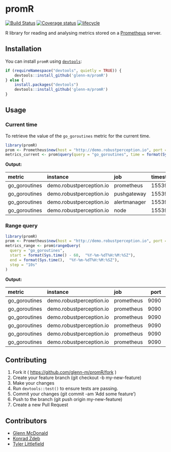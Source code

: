 
<!-- README.md is generated from README.Rmd. Please edit that file -->

# promR

[![Build
Status](https://travis-ci.org/glenn-m/promR.svg?branch=master)](https://travis-ci.org/glenn-m/promR)
[![Coverage
status](https://codecov.io/gh/glenn-m/promR/branch/master/graph/badge.svg)](https://codecov.io/github/glenn-m/promR?branch=master)
[![lifecycle](https://img.shields.io/badge/lifecycle-experimental-orange.svg)](https://www.tidyverse.org/lifecycle/#experimental)

R library for reading and analysing metrics stored on a
[Prometheus](https://prometheus.io/) server.

## Installation

You can install `promR` using
[`devtools`](https://github.com/r-lib/devtools):

``` r
if (requireNamespace("devtools", quietly = TRUE)) {
    devtools::install_github('glenn-m/promR')
} else {
    install.packages("devtools")
    devtools::install_github('glenn-m/promR')
}
```

## Usage

### Current time

To retrieve the value of the `go_goroutines` metric for the current
time.

``` r
library(promR)
prom <- Prometheus$new(host = "http://demo.robustperception.io", port = 9090)
metrics_current <- prom$query(query = "go_goroutines", time = format(Sys.time(),  "%Y-%m-%dT%H:%M:%SZ"))
```

**Output:**

| metric         | instance                 | job          | timestamp  | value | port |
| :------------- | :----------------------- | :----------- | :--------- | :---- | ---: |
| go\_goroutines | demo.robustperception.io | prometheus   | 1553983853 | 85    | 9090 |
| go\_goroutines | demo.robustperception.io | pushgateway  | 1553983853 | 40    | 9091 |
| go\_goroutines | demo.robustperception.io | alertmanager | 1553983853 | 34    | 9093 |
| go\_goroutines | demo.robustperception.io | node         | 1553983853 | 8     | 9100 |

### Range query

``` r
library(promR)
prom <- Prometheus$new(host = "http://demo.robustperception.io", port = 9090)
metrics_range <- prom$rangeQuery(
  query = "go_goroutines",
  start = format(Sys.time() - 60,  "%Y-%m-%dT%H:%M:%SZ"),
  end = format(Sys.time(),  "%Y-%m-%dT%H:%M:%SZ"),
  step = "10s"
)
```

**Output:**

| metric         | instance                 | job        | port | timestamp  | value |
| :------------- | :----------------------- | :--------- | ---: | :--------- | :---- |
| go\_goroutines | demo.robustperception.io | prometheus | 9090 | 1553983794 | 83    |
| go\_goroutines | demo.robustperception.io | prometheus | 9090 | 1553983804 | 85    |
| go\_goroutines | demo.robustperception.io | prometheus | 9090 | 1553983814 | 85    |
| go\_goroutines | demo.robustperception.io | prometheus | 9090 | 1553983824 | 85    |
| go\_goroutines | demo.robustperception.io | prometheus | 9090 | 1553983834 | 85    |
| go\_goroutines | demo.robustperception.io | prometheus | 9090 | 1553983844 | 85    |

## Contributing

1.  Fork it ( <https://github.com/glenn-m/promR/fork> )
2.  Create your feature branch (git checkout -b my-new-feature)
3.  Make your changes
4.  Run `devtools::test()` to ensure tests are passing.
5.  Commit your changes (git commit -am ‘Add some feature’)
6.  Push to the branch (git push origin my-new-feature)
7.  Create a new Pull Request

## Contributors

  - [Glenn McDonald](https://github.com/glenn-m)
  - [Konrad Zdeb](https://github.com/konradedgar)
  - [Tyler Littlefield](https://github.com/tyluRp)
